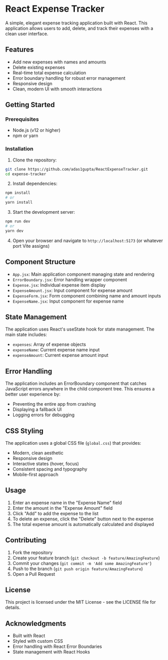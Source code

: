 # React Expense Tracker

A simple, elegant expense tracking application built with React. This application allows users to add, delete, and track their expenses with a clean user interface.

## Features

- Add new expenses with names and amounts
- Delete existing expenses
- Real-time total expense calculation
- Error boundary handling for robust error management
- Responsive design
- Clean, modern UI with smooth interactions

## Getting Started

### Prerequisites

- Node.js (v12 or higher)
- npm or yarn

### Installation

1. Clone the repository:
```bash
git clone https://github.com/adas1gupta/ReactExpenseTracker.git
cd expense-tracker
```

2. Install dependencies:
```bash
npm install
# or
yarn install
```

3. Start the development server:
```bash
npm run dev
# or
yarn dev
```

4. Open your browser and navigate to `http://localhost:5173` (or whatever port Vite assigns)

## Component Structure

- `App.jsx`: Main application component managing state and rendering
- `ErrorBoundary.jsx`: Error handling wrapper component
- `Expense.jsx`: Individual expense item display
- `ExpenseAmount.jsx`: Input component for expense amount
- `ExpenseForm.jsx`: Form component combining name and amount inputs
- `ExpenseName.jsx`: Input component for expense name

## State Management

The application uses React's useState hook for state management. The main state includes:

- `expenses`: Array of expense objects
- `expenseName`: Current expense name input
- `expenseAmount`: Current expense amount input

## Error Handling

The application includes an ErrorBoundary component that catches JavaScript errors anywhere in the child component tree. This ensures a better user experience by:

- Preventing the entire app from crashing
- Displaying a fallback UI
- Logging errors for debugging

## CSS Styling

The application uses a global CSS file (`global.css`) that provides:

- Modern, clean aesthetic
- Responsive design
- Interactive states (hover, focus)
- Consistent spacing and typography
- Mobile-first approach

## Usage

1. Enter an expense name in the "Expense Name" field
2. Enter the amount in the "Expense Amount" field
3. Click "Add" to add the expense to the list
4. To delete an expense, click the "Delete" button next to the expense
5. The total expense amount is automatically calculated and displayed

## Contributing

1. Fork the repository
2. Create your feature branch (`git checkout -b feature/AmazingFeature`)
3. Commit your changes (`git commit -m 'Add some AmazingFeature'`)
4. Push to the branch (`git push origin feature/AmazingFeature`)
5. Open a Pull Request

## License

This project is licensed under the MIT License - see the LICENSE file for details.

## Acknowledgments

- Built with React
- Styled with custom CSS
- Error handling with React Error Boundaries
- State management with React Hooks